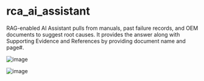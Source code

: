 # rca_ai_assistant
RAG-enabled AI Assistant pulls from manuals, past failure records, and OEM documents to suggest root causes. It provides the answer along with Supporting Evidence and References by providing document name and page#.


![image](https://github.com/user-attachments/assets/51958b6f-c00c-4858-87ec-6b2c9f0be364)

![image](https://github.com/user-attachments/assets/91ddf7cc-f722-4476-a9b8-c61c9ace4408)


